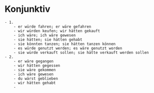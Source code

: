 # Konjunktiv
	- 1.
		- er würde fahren; er wäre gefahren
		- wir würden keufen; wir hätten gekauft
		- ich wäre; ich wäre gewesen
		- sie hätten; sie hätten gehabt
		- sie könnten tanzen; sie hätten tanzen können
		- es würde genutzt werden; es wäre genutzt worden
		- sie würde verkauft sollen; sie hätte verkauft werden sollen
	- 2.
		- er wäre gegangen
		- wir hätten gegessen
		- sie wäre gekommen
		- ich wäre gewesen
		- du wärst geblieben
		- wir hätten gehabt
		-